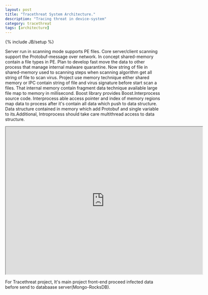 ```yaml
---
layout: post
title: "Tracethreat System Architecture."
description: "Tracing threat in device-system"
category: tracethreat
tags: [architecture]
---
```

{% include JB/setup %}

Server run in scanning mode supports PE files. Core server/client scanning support the Protobuf-message over network. In concept shared-memory contain a file types in PE. Plan to develop fast move the data to other process that manage internal malware quarantine. Now string of file in shared-memory used to scanning steps when scanning algorithm get all string of file to scan virus. Project use memory technique either shared memory or IPC contain string of file and virus signature before start scan a files. That internal memory contain fragment data technique available large file map to memory in millisecond. Boost library provides Boost.Interprocess source code. Interprocess able access pointer and index of memory regions map data to process after it's contain all data which push to data structure. Data structure contained in memory which add  Protobuf and single variable to its.Additional, Introprocess should take care multithread access to data structure.

<iframe src="https://drive.google.com/file/d/0B5Z4numXwfnAY2RLUTRKeXZpQ0k/preview" width="640" height="480"></iframe>

For Tracethreat project, It's main project front-end proceed infected data before send to databaase server(Mongo-RocksDB).


